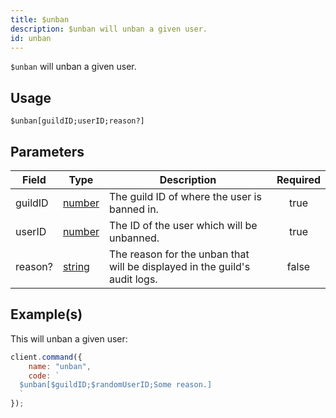 ```yaml
---
title: $unban
description: $unban will unban a given user.
id: unban
---
```


`$unban` will unban a given user.

## Usage

```aoi
$unban[guildID;userID;reason?]
```

## Parameters

| Field   | Type                                                                                              | Description                                                                | Required |
| ------- | ------------------------------------------------------------------------------------------------- | -------------------------------------------------------------------------- | :------: |
| guildID | [number](https://developer.mozilla.org/en-US/docs/Web/JavaScript/Reference/Global_Objects/Number) | The guild ID of where the user is banned in.                               |   true   |
| userID  | [number](https://developer.mozilla.org/en-US/docs/Web/JavaScript/Reference/Global_Objects/Number) | The ID of the user which will be unbanned.                                 |   true   |
| reason? | [string](https://developer.mozilla.org/en-US/docs/Web/JavaScript/Reference/Global_Objects/String) | The reason for the unban that will be displayed in the guild's audit logs. |  false   |

## Example(s)

This will unban a given user:

```javascript
client.command({
    name: "unban",
    code: `
  $unban[$guildID;$randomUserID;Some reason.]
  `
});
```
